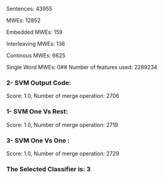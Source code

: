 Sentences: 43955

MWEs: 12852

Embedded MWEs: 159

Interleaving MWEs: 136

Continous MWEs: 6625

Single Word MWEs: 0## Number of features used: 2289234

### 2- SVM Output Code: 
Score: 1.0, Number of merge operation: 2706
### 1- SVM One Vs Rest: 
Score: 1.0, Number of merge operation: 2719
### 3- SVM One Vs One : 
Score: 1.0, Number of merge operation: 2729
### The Selected Classifier is: 3
